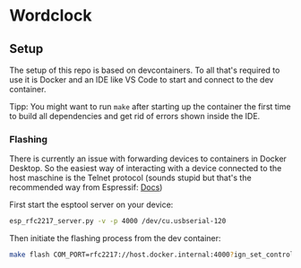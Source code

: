 # Wordclock

## Setup

The setup of this repo is based on devcontainers. To all that's required to use it is Docker and an IDE like VS Code to start and connect to the dev container.

Tipp: You might want to run `make` after starting up the container the first time to build all dependencies and get rid of errors shown inside the IDE.

### Flashing

There is currently an issue with forwarding devices to containers in Docker Desktop. So the easiest way of interacting with a device connected to the host maschine is the Telnet protocol (sounds stupid but that's the recommended way from Espressif: [Docs](https://docs.espressif.com/projects/esp-idf/en/v5.1/esp32/api-guides/tools/idf-docker-image.html#using-remote-serial-port))

First start the esptool server on your device:
```bash
esp_rfc2217_server.py -v -p 4000 /dev/cu.usbserial-120
```

Then initiate the flashing process from the dev container:
```bash
make flash COM_PORT=rfc2217://host.docker.internal:4000?ign_set_control
```